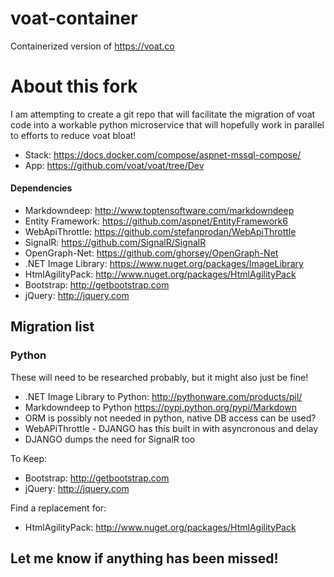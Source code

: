 # voat-container
Containerized version of https://voat.co

# About this fork
I am attempting to create a git repo that will facilitate the migration of voat code into a workable python microservice that will hopefully work in parallel to efforts to reduce voat bloat!

- Stack: https://docs.docker.com/compose/aspnet-mssql-compose/
- App: https://github.com/voat/voat/tree/Dev

#### Dependencies
- Markdowndeep: http://www.toptensoftware.com/markdowndeep
- Entity Framework: https://github.com/aspnet/EntityFramework6
- WebApiThrottle: https://github.com/stefanprodan/WebApiThrottle
- SignalR: https://github.com/SignalR/SignalR
- OpenGraph-Net: https://github.com/ghorsey/OpenGraph-Net
- .NET Image Library: https://www.nuget.org/packages/ImageLibrary
- HtmlAgilityPack: http://www.nuget.org/packages/HtmlAgilityPack
- Bootstrap: http://getbootstrap.com
- jQuery: http://jquery.com


## Migration list

### Python
These will need to be researched probably, but it might also just be fine!

- .NET Image Library to Python: http://pythonware.com/products/pil/
- Markdowndeep to Python https://pypi.python.org/pypi/Markdown
- ORM is possibly not needed in python, native DB access can be used?
- WebAPiThrottle - DJANGO has this built in with asyncronous and delay
- DJANGO dumps the need for SignalR too

To Keep:
- Bootstrap: http://getbootstrap.com
- jQuery: http://jquery.com

Find a replacement for:
- HtmlAgilityPack: http://www.nuget.org/packages/HtmlAgilityPack

## Let me know if anything has been missed! 
